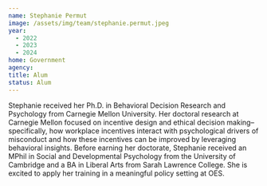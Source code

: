```yaml
---
name: Stephanie Permut
image: /assets/img/team/stephanie.permut.jpeg
year:
  - 2022
  - 2023
  - 2024
home: Government
agency:
title: Alum
status: Alum
---
```

Stephanie received her Ph.D. in Behavioral Decision Research and Psychology from Carnegie Mellon University. Her doctoral research at Carnegie Mellon focused on incentive design and ethical decision making–specifically, how workplace incentives interact with psychological drivers of misconduct and how these incentives can be improved by leveraging behavioral insights. Before earning her doctorate, Stephanie received an MPhil in Social and Developmental Psychology from the University of Cambridge and a BA in Liberal Arts from Sarah Lawrence College. She is excited to apply her training in a meaningful policy setting at OES.   
